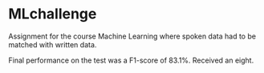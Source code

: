 # MLchallenge
Assignment for the course Machine Learning where spoken data had to be matched with written data.

Final performance on the test was a F1-score of 83.1%. Received an eight.
